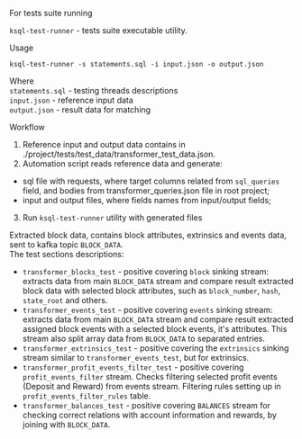 For tests suite running 

`ksql-test-runner` - tests suite executable utility.

Usage                                             
```shell script
ksql-test-runner -s statements.sql -i input.json -o output.json
```

Where  
`statements.sql` - testing threads descriptions  
`input.json` - reference input data  
`output.json` - result data for matching  


Workflow 
1. Reference input and output data contains in ./project/tests/test_data/transformer_test_data.json. 
2. Automation script reads reference data and generate: 
* sql file with requests, where target columns related from `sql_queries` field, and bodies from transformer_queries.json file in root project;
* input and output files, where fields names from input/output fields;
3. Run `ksql-test-runner` utility with generated files 


Extracted block data, contains block attributes, extrinsics and events data, sent to kafka topic `BLOCK_DATA`.  
The test sections descriptions:  

* `transformer_blocks_test` - positive covering `block` sinking stream: extracts data from main `BLOCK_DATA` stream and compare result extracted block data with selected block attributes, such as `block_number`, `hash`, `state_root` and others.  
* `transformer_events_test` - positive covering `events` sinking stream: extracts data from main `BLOCK_DATA` stream and compare result extracted assigned block events with a selected block events, it's attributes. 
This stream also split array data from `BLOCK_DATA` to separated entries.
* `transformer_extrinsics_test` - positive covering the `extrinsics` sinking stream similar to `transformer_events_test`, but for extrinsics.
* `transformer_profit_events_filter_test` - positive covering `profit_events_filter` stream. 
Checks filtering selected profit events (Deposit and Reward) from events stream. Filtering rules setting up in `profit_events_filter_rules` table.
* `transformer_balances_test` - positive covering `BALANCES` stream for checking correct relations with  account information and rewards, by joining with `BLOCK_DATA`.
